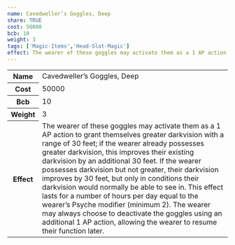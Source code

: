 ```yaml
---
name: Cavedweller’s Goggles, Deep
share: TRUE
cost: 50000
bcb: 10
weight: 3
tags: ['Magic-Items','Head-Slot-Magic']
effect: The wearer of these goggles may activate them as a 1 AP action to grant themselves greater darkvision with a range of 30 feet; if the wearer already possesses greater darkvision, this improves their existing darkvision by an additional 30 feet. If the wearer possesses darkvision but not greater, their darkvision improves by 30 feet, but only in conditions their darkvision would normally be able to see in. This effect lasts for a number of hours per day equal to the wearer’s Psyche modifier (minimum 2). The wearer may always choose to deactivate the goggles using an additional 1 AP action, allowing the wearer to resume their function later.
---
```

<p><span style="overflow-x: auto;"><table><tbody><tr><th>Name</th><td>Cavedweller’s Goggles, Deep</td></tr><tr><th>Cost</th><td>50000</td></tr><tr><th>Bcb</th><td>10</td></tr><tr><th>Weight</th><td>3</td></tr><tr><th>Effect</th><td>The wearer of these goggles may activate them as a 1 AP action to grant themselves greater darkvision with a range of 30 feet; if the wearer already possesses greater darkvision, this improves their existing darkvision by an additional 30 feet. If the wearer possesses darkvision but not greater, their darkvision improves by 30 feet, but only in conditions their darkvision would normally be able to see in. This effect lasts for a number of hours per day equal to the wearer’s Psyche modifier (minimum 2). The wearer may always choose to deactivate the goggles using an additional 1 AP action, allowing the wearer to resume their function later.</td></tr></tbody></table></span></p>